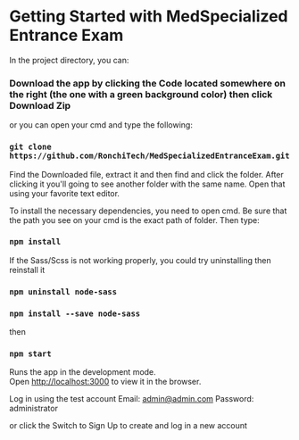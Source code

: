 # Getting Started with MedSpecialized Entrance Exam

In the project directory, you can:

### Download the app by clicking the Code located somewhere on the right (the one with a green background color) then click Download Zip

or you can open your cmd and type the following:

### `git clone https://github.com/RonchiTech/MedSpecializedEntranceExam.git`

Find the Downloaded file, extract it and then find and click the folder.  After clicking it  you'll going to see another folder with the same name. Open that using your favorite text editor.

To install the necessary dependencies, you need to open cmd. Be sure that the path you see on your cmd is the exact path of folder. Then type:

### `npm install`

If the Sass/Scss is not working properly, you could try uninstalling then reinstall it

### `npm uninstall node-sass`

### `npm install --save node-sass`

then

### `npm start`

Runs the app in the development mode.\
Open [http://localhost:3000](http://localhost:3000) to view it in the browser.

Log in using the test account
Email: admin@admin.com
Password: administrator

or click the Switch to Sign Up to create and log in a new account